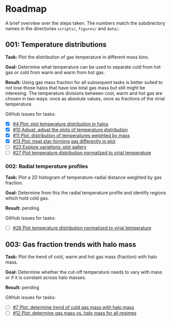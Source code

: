 # Roadmap

A brief overview over the steps taken. The numbers match the subdirectory names in the directories `scripts/`, `figures/` and `data/`. 

## 001: Temperature distributions

**Task:** Plot the distribution of gas temperature in different mass bins.

**Goal:** Determine what temperature can be used to separate cold from hot gas or cold from warm and warm from hot gas.

**Result:** Using gas mass fraction for all subsequent tasks is better suited to not lose those halos that have low total gas mass but still might be interesing. The temperature divisions between cool, warm and hot gas are chosen in two ways: once as absolute values, once as fractions of the virial temperature.

GitHub issues for tasks:

- [x] [#4 Plot: plot temperature distribution in halos](https://github.com/MilanStaffehl/thesisProject/issues/4)
- [x] [#10 Adjust: adjust the plots of temperature distribution](https://github.com/MilanStaffehl/thesisProject/issues/10)
- [x] [#11 Plot: distribution of temperatures weighted by mass](https://github.com/MilanStaffehl/thesisProject/issues/11)
- [x] [#13 Plot: treat star-forming gas differently in plot](https://github.com/MilanStaffehl/thesisProject/issues/13)
- [ ] [#23 Explore variations: plot gallery](https://github.com/MilanStaffehl/thesisProject/issues/23)
- [ ] [#27 Plot temperature distribution normalized to virial temperature](https://github.com/MilanStaffehl/thesisProject/issues/27)
 
### 002: Radial temperature profiles

**Task:** Plot a 2D histogram of temperature-radial distance weighted by gas fraction.

**Goal:** Determine from this the radial temperature profile and identify regions which hold cold gas.

**Result:** pending

GitHub issues for tasks:

- [ ] [#26 Plot temperature distribution normalized to virial temperature](https://github.com/MilanStaffehl/thesisProject/issues/26)

## 003: Gas fraction trends with halo mass

**Task:** Plot the trend of cold, warm and hot gas mass (fraction) with halo mass.

**Goal:** Determine whether the cut-off temperature needs to vary with mass or if it is constant across halo masses.

**Result:** pending

GitHub issues for tasks:

- [ ] [#7 Plot: determine trend of cold gas mass with halo mass](https://github.com/MilanStaffehl/thesisProject/issues/7)
- [ ] [#12 Plot: determine gas mass vs. halo mass for all regimes](https://github.com/MilanStaffehl/thesisProject/issues/12)